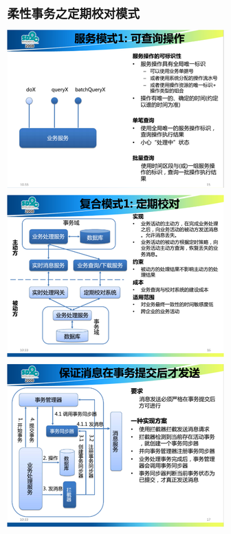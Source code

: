 柔性事务之定期校对模式
==============================================================

![服务模式1：可查询操作](img/p1.png)

![复合模式1：定期校对](img/p2.png)

![保证消息在事务提交后才发送](img/p3.png)